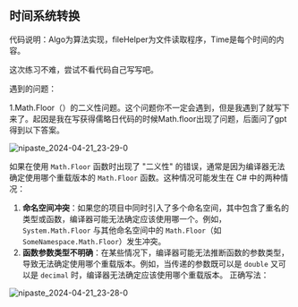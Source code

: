 ## 时间系统转换

代码说明：Algo为算法实现，fileHelper为文件读取程序，Time是每个时间的内容。

这次练习不难，尝试不看代码自己写写吧。





遇到的问题：

1.Math.Floor（）的二义性问题。这个问题你不一定会遇到，但是我遇到了就写下来了。起因是我在写获得儒略日代码的时候Math.floor出现了问题，后面问了gpt得到以下答案。

![nipaste_2024-04-21_23-29-0](D:\Csharp代码库\测绘程序设计\Chap5_TimeTransform\思考.assets/Snipaste_2024-04-21_23-29-04.png)

如果在使用 `Math.Floor` 函数时出现了 "二义性" 的错误，通常是因为编译器无法确定使用哪个重载版本的 `Math.Floor` 函数。这种情况可能发生在 C# 中的两种情况：

1. **命名空间冲突**：如果您的项目中同时引入了多个命名空间，其中包含了重名的类型或函数，编译器可能无法确定应该使用哪一个。例如，`System.Math.Floor` 与其他命名空间中的 `Math.Floor`（如 `SomeNamespace.Math.Floor`）发生冲突。
2. **函数参数类型不明确**：在某些情况下，编译器可能无法推断函数的参数类型，导致无法确定使用哪个重载版本。例如，当传递的参数既可以是 `double` 又可以是 `decimal` 时，编译器无法确定应该使用哪个重载版本。
   正确写法：

![nipaste_2024-04-21_23-28-0](D:\Csharp代码库\测绘程序设计\Chap5_TimeTransform\思考.assets/Snipaste_2024-04-21_23-28-01.png)


